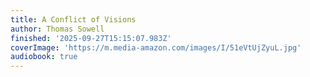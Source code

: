 ```yaml
---
title: A Conflict of Visions
author: Thomas Sowell
finished: '2025-09-27T15:15:07.983Z'
coverImage: 'https://m.media-amazon.com/images/I/51eVtUjZyuL.jpg'
audiobook: true
---
```

